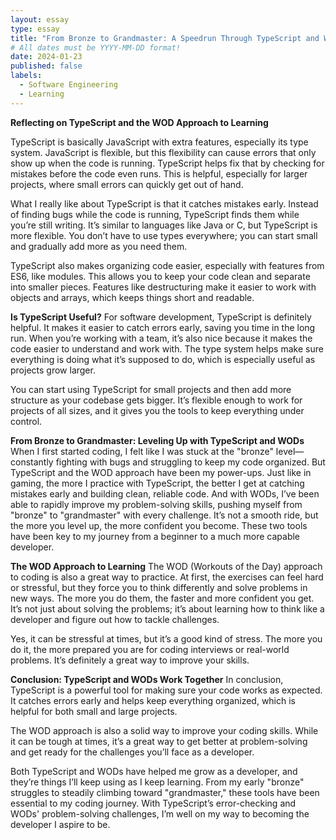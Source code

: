 ```yaml
---
layout: essay
type: essay
title: "From Bronze to Grandmaster: A Speedrun Through TypeScript and WODs"
# All dates must be YYYY-MM-DD format!
date: 2024-01-23
published: false
labels:
  - Software Engineering
  - Learning
---
```



**Reflecting on TypeScript and the WOD Approach to Learning**

TypeScript is basically JavaScript with extra features, especially its type system. JavaScript is flexible, but this flexibility can cause errors that only show up when the code is running. TypeScript helps fix that by checking for mistakes before the code even runs. This is helpful, especially for larger projects, where small errors can quickly get out of hand.

What I really like about TypeScript is that it catches mistakes early. Instead of finding bugs while the code is running, TypeScript finds them while you’re still writing. It’s similar to languages like Java or C, but TypeScript is more flexible. You don’t have to use types everywhere; you can start small and gradually add more as you need them.

TypeScript also makes organizing code easier, especially with features from ES6, like modules. This allows you to keep your code clean and separate into smaller pieces. Features like destructuring make it easier to work with objects and arrays, which keeps things short and readable.

**Is TypeScript Useful?**
For software development, TypeScript is definitely helpful. It makes it easier to catch errors early, saving you time in the long run. When you’re working with a team, it’s also nice because it makes the code easier to understand and work with. The type system helps make sure everything is doing what it’s supposed to do, which is especially useful as projects grow larger.

You can start using TypeScript for small projects and then add more structure as your codebase gets bigger. It’s flexible enough to work for projects of all sizes, and it gives you the tools to keep everything under control.

**From Bronze to Grandmaster: Leveling Up with TypeScript and WODs**
When I first started coding, I felt like I was stuck at the "bronze" level—constantly fighting with bugs and struggling to keep my code organized. But TypeScript and the WOD approach have been my power-ups. Just like in gaming, the more I practice with TypeScript, the better I get at catching mistakes early and building clean, reliable code. And with WODs, I’ve been able to rapidly improve my problem-solving skills, pushing myself from "bronze" to "grandmaster" with every challenge. It’s not a smooth ride, but the more you level up, the more confident you become. These two tools have been key to my journey from a beginner to a much more capable developer.

**The WOD Approach to Learning**
The WOD (Workouts of the Day) approach to coding is also a great way to practice. At first, the exercises can feel hard or stressful, but they force you to think differently and solve problems in new ways. The more you do them, the faster and more confident you get. It’s not just about solving the problems; it’s about learning how to think like a developer and figure out how to tackle challenges.

Yes, it can be stressful at times, but it’s a good kind of stress. The more you do it, the more prepared you are for coding interviews or real-world problems. It’s definitely a great way to improve your skills.

**Conclusion: TypeScript and WODs Work Together**
In conclusion, TypeScript is a powerful tool for making sure your code works as expected. It catches errors early and helps keep everything organized, which is helpful for both small and large projects.

The WOD approach is also a solid way to improve your coding skills. While it can be tough at times, it’s a great way to get better at problem-solving and get ready for the challenges you’ll face as a developer.

Both TypeScript and WODs have helped me grow as a developer, and they’re things I’ll keep using as I keep learning. From my early "bronze" struggles to steadily climbing toward "grandmaster," these tools have been essential to my coding journey. With TypeScript’s error-checking and WODs' problem-solving challenges, I’m well on my way to becoming the developer I aspire to be.

